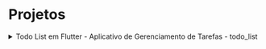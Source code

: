 # Projetos

<details>
<summary>Todo List em Flutter - Aplicativo de Gerenciamento de Tarefas - todo_list</summary>

## Todo List em Flutter

<img src="todo_list/assets/1.png" width="150">
<img src="todo_list/assets/2.png" width="150">
<img src="todo_list/assets/3.png" width="150">
<img src="todo_list/assets/4.png" width="150">
<img src="todo_list/assets/5.png" width="150">
<img src="todo_list/assets/6.png" width="150">

### Descrição

O projeto "Todo List em Flutter" é um aplicativo de gerenciamento de tarefas que utiliza o framework Flutter para criar uma experiência de usuário fluida e intuitiva. Ele oferece funcionalidades essenciais para organizar tarefas, adicionar lembretes e marcar conclusões.

### Recursos Principais

- Interface de usuário atraente e responsiva, desenvolvida com Flutter.
- Adição, edição e exclusão de tarefas de maneira simples e eficiente.
- Marcação de tarefas concluídas para fácil acompanhamento.
- Salvando o estado da aplicação

### Tecnologias Utilizadas

- **Flutter:** Framework de desenvolvimento multiplataforma que permite a criação de aplicativos nativos para iOS e Android a partir de um único código-base.
- **Dart:** Linguagem de programação utilizada pelo Flutter para desenvolvimento de aplicações mobile.
</details>
